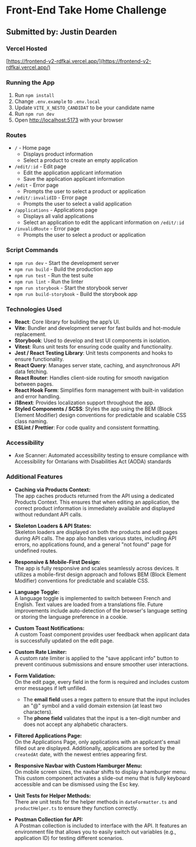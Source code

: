 # Front-End Take Home Challenge

## Submitted by: Justin Dearden

### Vercel Hosted

[https://frontend-v2-rdfkai.vercel.app/](https://frontend-v2-rdfkai.vercel.app/)

### Running the App

1. Run `npm install`
2. Change `.env.example` to `.env.local`
3. Update `VITE_X_NESTO_CANDIDAT` to be your candidate name
4. Run `npm run dev`
5. Open [http://localhost:5173](http://localhost:5173) with your browser

### Routes

- `/` - Home page
  - Displays product information
  - Select a product to create an empty application
- `/edit/:id` - Edit page
  - Edit the application applicant information
  - Save the application applicant information
- `/edit` - Error page
  - Prompts the user to select a product or application
- `/edit/:invalidID` - Error page
  - Prompts the user to select a valid application
- `/applications` - Applications page
  - Displays all valid applications
  - Select an application to edit the applicant information on `/edit/:id`
- `/invalidRoute` - Error page
  - Prompts the user to select a product or application

### Script Commands

- `npm run dev` - Start the development server
- `npm run build` - Build the production app
- `npm run test` - Run the test suite
- `npm run lint` - Run the linter
- `npm run storybook` - Start the storybook server
- `npm run build-storybook` - Build the storybook app

### Technologies Used

- **React**: Core library for building the app’s UI.
- **Vite**: Bundler and development server for fast builds and hot-module replacement.
- **Storybook**: Used to develop and test UI components in isolation.
- **Vitest**: Runs unit tests for ensuring code quality and functionality.
- **Jest / React Testing Library**: Unit tests components and hooks to ensure functionality.
- **React Query**: Manages server state, caching, and asynchronous API data fetching.
- **React Router**: Handles client-side routing for smooth navigation between pages.
- **React Hook Form**: Simplifies form management with built-in validation and error handling.
- **i18next**: Provides localization support throughout the app.
- **Styled Components / SCSS**: Styles the app using the BEM (Block Element Modifier) design conventions for predictable and scalable CSS class naming.
- **ESLint / Prettier**: For code quality and consistent formatting.

### Accessibility

- Axe Scanner: Automated accessibility testing to ensure compliance with Accessibility for Ontarians with Disabilities Act (AODA) standards

### Additional Features

- **Caching via Products Context:**  
  The app caches products returned from the API using a dedicated Products Context. This ensures that when editing an application, the correct product information is immediately available and displayed without redundant API calls.

- **Skeleton Loaders & API States:**  
  Skeleton loaders are displayed on both the products and edit pages during API calls. The app also handles various states, including API errors, no applications found, and a general "not found" page for undefined routes.

- **Responsive & Mobile-First Design:**  
  The app is fully responsive and scales seamlessly across devices. It utilizes a mobile-first design approach and follows BEM (Block Element Modifier) conventions for predictable and scalable CSS.

- **Language Toggle:**  
  A language toggle is implemented to switch between French and English. Text values are loaded from a translations file. Future improvements include auto-detection of the browser's language setting or storing the language preference in a cookie.

- **Custom Toast Notifications:**  
  A custom Toast component provides user feedback when applicant data is successfully updated on the edit page.

- **Custom Rate Limiter:**  
  A custom rate limiter is applied to the "save applicant info" button to prevent continuous submissions and ensure smoother user interactions.

- **Form Validation:**  
  On the edit page, every field in the form is required and includes custom error messages if left unfilled.

  - The **email field** uses a regex pattern to ensure that the input includes an "@" symbol and a valid domain extension (at least two characters).
  - The **phone field** validates that the input is a ten-digit number and does not accept any alphabetic characters.

- **Filtered Applications Page:**  
  On the Applications Page, only applications with an applicant's email filled out are displayed. Additionally, applications are sorted by the `createdAt` date, with the newest entries appearing first.

- **Responsive Navbar with Custom Hamburger Menu:**  
  On mobile screen sizes, the navbar shifts to display a hamburger menu. This custom component activates a slide-out menu that is fully keyboard accessible and can be dismissed using the Esc key.

- **Unit Tests for Helper Methods:**  
  There are unit tests for the helper methods in `dateFormatter.ts` and `productHelper.ts` to ensure they function correctly.

- **Postman Collection for API:**  
  A Postman collection is included to interface with the API. It features an environment file that allows you to easily switch out variables (e.g., application ID) for testing different scenarios.
